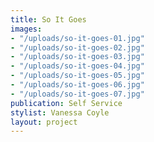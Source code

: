 ```yaml
---
title: So It Goes
images:
- "/uploads/so-it-goes-01.jpg"
- "/uploads/so-it-goes-02.jpg"
- "/uploads/so-it-goes-03.jpg"
- "/uploads/so-it-goes-04.jpg"
- "/uploads/so-it-goes-05.jpg"
- "/uploads/so-it-goes-06.jpg"
- "/uploads/so-it-goes-07.jpg"
publication: Self Service
stylist: Vanessa Coyle
layout: project
---
```


